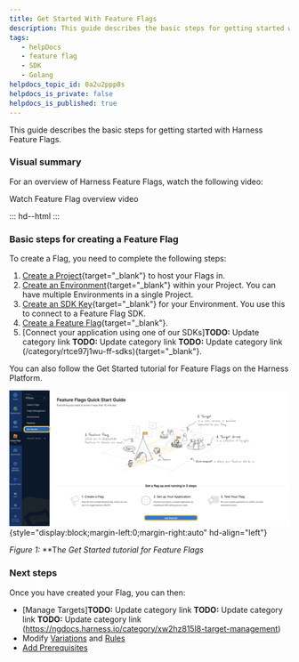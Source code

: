 ```yaml
---
title: Get Started With Feature Flags
description: This guide describes the basic steps for getting started with Harness Feature Flags. Visual summary. For an overview of Harness Feature Flags, watch the following video&#58; Watch Feature Flag overview v…
tags: 
   - helpDocs
   - feature flag
   - SDK
   - Golang
helpdocs_topic_id: 0a2u2ppp8s
helpdocs_is_private: false
helpdocs_is_published: true
---
```


This guide describes the basic steps for getting started with Harness
Feature Flags.

### Visual summary

For an overview of Harness Feature Flags, watch the following video:

Watch Feature Flag overview video

<div>

::: hd--html
:::

</div>

### Basic steps for creating a Feature Flag

To create a Flag, you need to complete the following steps:

1.  [Create a
    Project](../ff-creating-flag/create-a-project.md){target="_blank"} to
    host your Flags in.
2.  [Create an
    Environment](../ff-creating-flag/create-an-environment.md){target="_blank"}
    within your Project. You can have multiple Environments in a single
    Project.
3.  [Create an SDK
    Key](../ff-creating-flag/create-an-sdk-key.md){target="_blank"} for
    your Environment. You use this to connect to a Feature Flag SDK.
4.  [Create a Feature
    Flag](../ff-creating-flag/create-a-feature-flag.md){target="_blank"}.
5.  [Connect your application using one of our
    SDKs]**TODO:** Update category link **TODO:** Update category link **TODO:** Update category link (/category/rtce97j1wu-ff-sdks){target="_blank"}.

You can also follow the Get Started tutorial for Feature Flags on the
Harness Platform.

![](./static/getting-started-with-feature-flags-01.png){style="display:block;margin-left:0;margin-right:auto"
hd-align="left"}

*Figure 1:* **Th*e Get Started tutorial for Feature Flags*

### Next steps

Once you have created your Flag, you can then:

-   [Manage
    Targets]**TODO:** Update category link **TODO:** Update category link **TODO:** Update category link (https://ngdocs.harness.io/category/xw2hz815l8-target-management)
-   Modify [Variations](../update-feature-flags/manage-variations.md)
    and
    [Rules](../ff-target-management/targeting-users-with-flags.md)
-   [Add
    Prerequisites](../ff-adding-prereqs/add-prerequisites-to-feature-flag.md)
